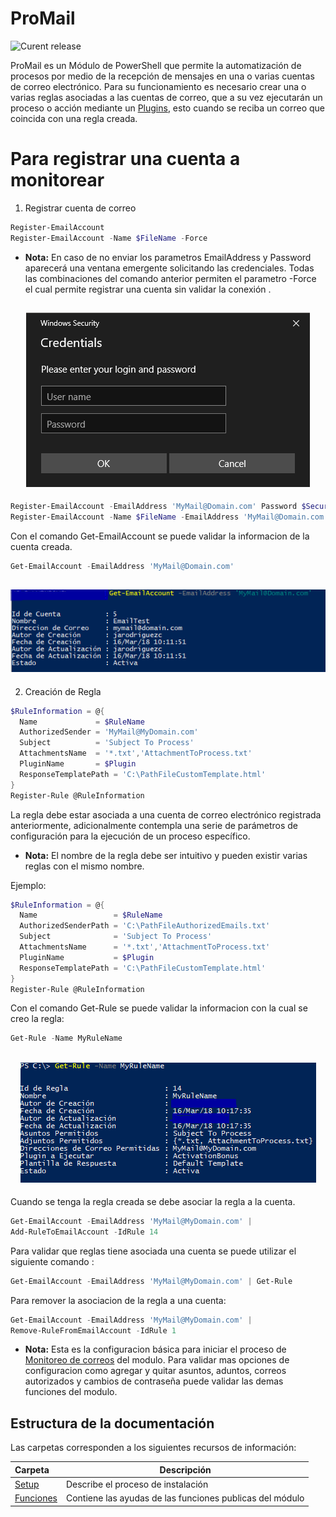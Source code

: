 # ProMail

![Curent release](https://img.shields.io/badge/Version-1.0.0.0-orange.svg)

ProMail es un Módulo de PowerShell que permite la automatización de procesos por medio de la recepción de mensajes en una o varias cuentas de correo electrónico. Para su funcionamiento es necesario crear una o varias reglas asociadas a las cuentas de correo, que a su vez ejecutarán un proceso o acción mediante un [Plugins](Setup/Plugin-Manager.md), esto cuando se reciba un correo que coincida con una regla creada.

# Para registrar una cuenta a monitorear

1. Registrar cuenta de correo
```powershell
Register-EmailAccount
Register-EmailAccount -Name $FileName -Force
```
- **Nota:**
En caso de no enviar los parametros EmailAddress y Password aparecerá una ventana emergente solicitando las credenciales.
Todas las combinaciones del comando anterior permiten el parametro -Force el cual permite registrar una cuenta sin validar la conexión .

<h2 align="center"><img src="Setup/Credential Dialog.png" /></h2>

```powershell
Register-EmailAccount -EmailAddress 'MyMail@Domain.com' Password $SecureString -Force
Register-EmailAccount -Name $FileName -EmailAddress 'MyMail@Domain.com' -Password $SecureString -Force
```
Con el comando Get-EmailAccount se puede validar la informacion de la cuenta creada.
```powershell
Get-EmailAccount -EmailAddress 'MyMail@Domain.com'
```
<h2 align="center"><img src="Setup/Get Account.png" /></h2>

2. Creación de Regla
```powershell
$RuleInformation = @{
  Name             = $RuleName 
  AuthorizedSender = 'MyMail@MyDomain.com'
  Subject          = 'Subject To Process' 
  AttachmentsName  = '*.txt','AttachmentToProcess.txt' 
  PluginName       = $Plugin
  ResponseTemplatePath = 'C:\PathFileCustomTemplate.html'
}
Register-Rule @RuleInformation
```
La regla debe estar asociada a una cuenta de correo electrónico registrada anteriormente, adicionalmente contempla una serie de parámetros de configuración para la ejecución de un proceso específico.

- **Nota:**
El nombre de la regla debe ser intuitivo y pueden existir varias reglas con el mismo nombre.

Ejemplo:
```powershell
$RuleInformation = @{
  Name                 = $RuleName 
  AuthorizedSenderPath = 'C:\PathFileAuthorizedEmails.txt'
  Subject              = 'Subject To Process' 
  AttachmentsName      = '*.txt','AttachmentToProcess.txt' 
  PluginName           = $Plugin
  ResponseTemplatePath = 'C:\PathFileCustomTemplate.html'
}
Register-Rule @RuleInformation
```
Con el comando Get-Rule se puede validar la informacion con la cual se creo la regla:

```powershell
Get-Rule -Name MyRuleName
```
<h2 align="center"><img src="Setup/Get RuleName.png" /> </h2>

Cuando se tenga la regla creada se debe asociar la regla a la cuenta.

```powershell
Get-EmailAccount -EmailAddress 'MyMail@MyDomain.com' | 
Add-RuleToEmailAccount -IdRule 14
```

Para validar que reglas tiene asociada una cuenta se puede utilizar el siguiente comando :
```powershell
Get-EmailAccount -EmailAddress 'MyMail@MyDomain.com' | Get-Rule
```
Para remover la asociacion de la regla a una cuenta:
```powershell
Get-EmailAccount -EmailAddress 'MyMail@MyDomain.com' | 
Remove-RuleFromEmailAccount -IdRule 1
```

- **Nota:**
Esta es la configuracion básica para iniciar el proceso de [Monitoreo de correos](Setup/Monitor-Emails.md) del modulo. Para validar mas opciones de configuracion como agregar y quitar asuntos, aduntos, correos autorizados y cambios de contraseña puede validar las demas funciones del modulo.

## Estructura de la documentación
Las carpetas corresponden a los siguientes recursos de información:

| Carpeta  | Descripción  |
|:---|---|
| [Setup](Setup)  | Describe el proceso de instalación|
| [Funciones](Functions)  | Contiene las ayudas de las funciones publicas del módulo|
